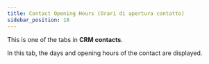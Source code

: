 ```yaml
---
title: Contact Opening Hours (Orari di apertura contatto)
sidebar_position: 18
---
```


This is one of the tabs in **CRM contacts**.

In this tab, the days and opening hours of the contact are displayed.